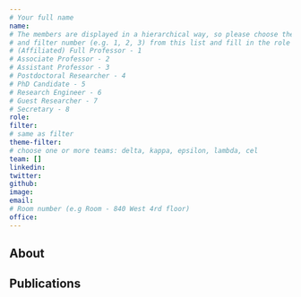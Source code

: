 ```yaml
---
# Your full name 
name: 
# The members are displayed in a hierarchical way, so please choose the role (e.g. Full Professor, Assistant Professor etc) 
# and filter number (e.g. 1, 2, 3) from this list and fill in the role and filter from below:
# (Affiliated) Full Professor - 1
# Associate Professor - 2
# Assistant Professor - 3
# Postdoctoral Researcher - 4
# PhD Candidate - 5
# Research Engineer - 6 
# Guest Researcher - 7
# Secretary - 8
role:
filter:
# same as filter
theme-filter: 
# choose one or more teams: delta, kappa, epsilon, lambda, cel
team: []
linkedin: 
twitter: 
github: 
image: 
email: 
# Room number (e.g Room - 840 West 4rd floor)
office: 
---
```


## About



## Publications

[comment]: <> (You don't have to write anything here, it will be automatically filled. )

